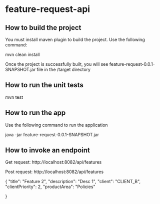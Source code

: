 # feature-request-api

## How to build the project
You must install maven plugin to build the project. Use the following command:

mvn clean install

Once the project is successfully built, you will see feature-request-0.0.1-SNAPSHOT.jar file in the /target directory

## How to run the unit tests

mvn test

## How to run the app
Use the following command to run the application

java -jar feature-request-0.0.1-SNAPSHOT.jar


## How to invoke an endpoint
Get request: http://localhost:8082/api/features

Post request: http://localhost:8082/api/features

{
	"title": "Feature 2",
	"description": "Desc 1",
	"client": "CLIENT_B",
	"clientPriority": 2,
	"productArea": "Policies"
	
	
}
